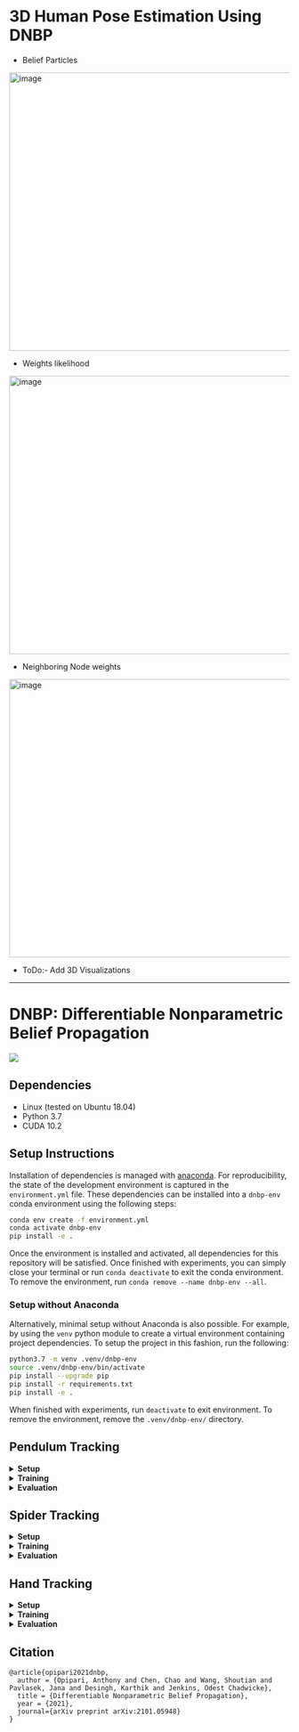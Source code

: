 # 3D Human Pose Estimation Using DNBP


- Belief Particles
<img width="700" height="500" alt="image" src="https://github.com/user-attachments/assets/9a453bf9-1864-44a7-adfa-807eab785fbb" />

- Weights likelihood
<img width="700" height="500" alt="image" src="https://github.com/user-attachments/assets/7033d924-d989-4d91-8250-f8955546b7b9" />

- Neighboring Node weights
<img width="700" height="500" alt="image" src="https://github.com/user-attachments/assets/f0e05e99-3c42-43f5-8c98-6f041e34a677" />

- ToDo:- Add 3D Visualizations

----
# DNBP: Differentiable Nonparametric Belief Propagation
![](.assets/teaser.png)


## Dependencies

* Linux (tested on Ubuntu 18.04)
* Python 3.7
* CUDA 10.2

## Setup Instructions
Installation of dependencies is managed with [anaconda](https://conda.io/projects/conda/en/latest/index.html). For reproducibility, the state of the development environment is captured in the `environment.yml` file. These dependencies can be installed into a `dnbp-env` conda environment using the following steps:

```bash
conda env create -f environment.yml
conda activate dnbp-env
pip install -e .
```

Once the environment is installed and activated, all dependencies for this repository will be satisfied. Once finished with experiments, you can simply close your terminal or run `conda deactivate` to exit the conda environment. To remove the environment, run `conda remove --name dnbp-env --all`.

### Setup without Anaconda

Alternatively, minimal setup without Anaconda is also possible. For example, by using the `venv` python module to create a virtual environment containing project dependencies. To setup the project in this fashion, run the following:
```bash
python3.7 -m venv .venv/dnbp-env
source .venv/dnbp-env/bin/activate
pip install --upgrade pip
pip install -r requirements.txt
pip install -e .
```

When finished with experiments, run `deactivate` to exit environment. To remove the environment, remove the `.venv/dnbp-env/` directory.

## Pendulum Tracking

<details>
<summary><strong>Setup</strong></summary>

- Download dataset from ['pendulum.zip' google drive](https://drive.google.com/drive/folders/10uiGUYoLM1B-jwoS8fUzLbfwId62hE_y?usp=sharing)

- Extract pendulum dataset to `./data/pendulum`

</details>

<details>
<summary><strong>Training</strong></summary>

Train DNBP Model:

- `python experiments/pendulum_tracking/dnbp_train.py ./experiments/pendulum_tracking/dnbp_config_file.json`

Train LSTM Model:

- `python experiments/pendulum_tracking/lstm_train.py ./experiments/pendulum_tracking/lstm_config_file.json`

</details>

<details>
<summary><strong>Evaluation</strong></summary>

- Train new models or download pre-trained models from ['pendulum_models.zip' google drive](https://drive.google.com/drive/folders/10uiGUYoLM1B-jwoS8fUzLbfwId62hE_y?usp=sharing)

- If using pre-trained models, extract compressed .zip files to `./experiments/pendulum_tracking/dnbp_models/` and `./experiments/pendulum_tracking/lstm_models/`

- To plot pre-computed evaluation results, run: `python ./experiments/pendulum_tracking/helpers/plot_quantitative.py`

- To re-test models and plot results, run: `./experiments/pendulum_tracking/run_evaluations.sh`

- If using a newly trained model, you may need to adjust the hardcoded `epoch` values in the above evaluation files.

</details>


## Spider Tracking

<details>
<summary><strong>Setup</strong></summary>

- Download dataset from ['spider.zip' google drive](https://drive.google.com/drive/folders/10uiGUYoLM1B-jwoS8fUzLbfwId62hE_y?usp=sharing)

- Extract spider dataset to `./data/spider`

</details>

<details>
<summary><strong>Training</strong></summary>

Train DNBP Model:

- `python ./experiments/spider_tracking/dnbp_train.py ./experiments/spider_tracking/dnbp_config_file.json`

Train LSTM Model:

- `python ./experiments/spider_tracking/lstm_train.py ./experiments/spider_tracking/lstm_config_file.json`

</details>

<details>
<summary><strong>Evaluation</strong></summary>

- Train new models or download pre-trained models from ['spider_models.zip' google drive](https://drive.google.com/drive/folders/10uiGUYoLM1B-jwoS8fUzLbfwId62hE_y?usp=sharing)

- If using pre-trained models, extract compressed .zip files to `./experiments/spider_tracking/dnbp_models/` and `./experiments/spider_tracking/lstm_models/`

- To plot pre-computed evaluation results, run: `python ./experiments/spider_tracking/helpers/plot_quantitative.py`

- To re-test models and plot results, run: `./experiments/spider_tracking/run_evaluations.sh`

- If using a newly trained model, you may need to adjust the hardcoded `epoch` values in the above evaluation files.

</details>


## Hand Tracking

<details>
<summary><strong>Setup</strong></summary>

- Download dataset from [F-PHAB authors](https://guiggh.github.io/publications/first-person-hands/) (Garcia-Hernando et al.)

- Extract F-PHAB dataset to `./data/hand_tracking/F-PHAB`

To preprocess dataset (image cropping)

```
cd ./data/hand_tracking
python preprocess_hands.py
python preprocess_rgb_crops.py
cd ../..
```

</details>

<details>
<summary><strong>Training</strong></summary>

Train DNBP Model:

- `python ./experiments/hand_tracking/dnbp_train.py ./experiments/hand_tracking/dnbp_config_file.json`

</details>

<details>
<summary><strong>Evaluation</strong></summary>

- If using pre-trained models, extract compressed .zip files to `./experiments/hand_tracking/dnbp_models/`

- To plot pre-computed evaluation results, run: `python ./experiments/hand_tracking/helpers/plot_quantitative.py`

- To re-test models and plot results, run: `./experiments/hand_tracking/run_evaluations.sh`

- If using a newly trained model, you may need to adjust the hardcoded `epoch` values in the above evaluation files.

</details>


## Citation

```
@article{opipari2021dnbp,
  author = {Opipari, Anthony and Chen, Chao and Wang, Shoutian and Pavlasek, Jana and Desingh, Karthik and Jenkins, Odest Chadwicke},
  title = {Differentiable Nonparametric Belief Propagation},
  year = {2021},
  journal={arXiv preprint arXiv:2101.05948}
}
```
